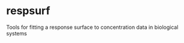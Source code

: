 respsurf
========

Tools for fitting a response surface to concentration data in biological systems
